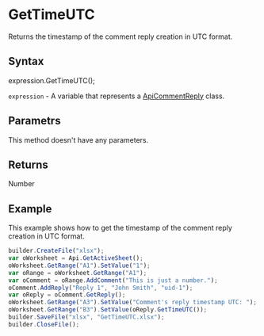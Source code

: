 # GetTimeUTC

Returns the timestamp of the comment reply creation in UTC format.

## Syntax

expression.GetTimeUTC();

`expression` - A variable that represents a [ApiCommentReply](../ApiCommentReply.md) class.

## Parametrs

This method doesn't have any parameters.

## Returns

Number

## Example

This example shows how to get the timestamp of the comment reply creation in UTC format.

```javascript
builder.CreateFile("xlsx");
var oWorksheet = Api.GetActiveSheet();
oWorksheet.GetRange("A1").SetValue("1");
var oRange = oWorksheet.GetRange("A1");
var oComment = oRange.AddComment("This is just a number.");
oComment.AddReply("Reply 1", "John Smith", "uid-1");
var oReply = oComment.GetReply();
oWorksheet.GetRange("A3").SetValue("Comment's reply timestamp UTC: ");
oWorksheet.GetRange("B3").SetValue(oReply.GetTimeUTC());
builder.SaveFile("xlsx", "GetTimeUTC.xlsx");
builder.CloseFile();
```
